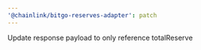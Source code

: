 ```yaml
---
'@chainlink/bitgo-reserves-adapter': patch
---
```


Update response payload to only reference totalReserve
